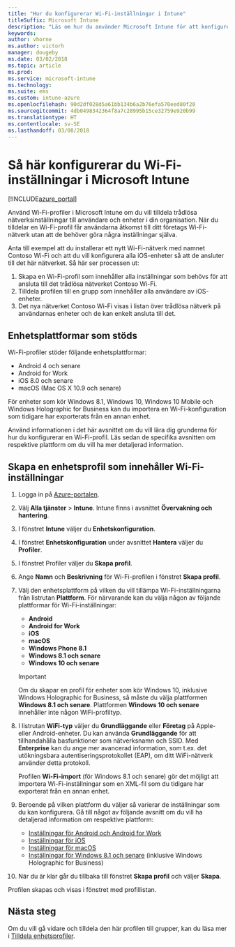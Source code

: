 ```yaml
---
title: "Hur du konfigurerar Wi-Fi-inställningar i Intune"
titleSuffix: Microsoft Intune
description: "Läs om hur du använder Microsoft Intune för att konfigurera WiFi-anslutningar på enheter som du hanterar."
keywords: 
author: vhorne
ms.author: victorh
manager: dougeby
ms.date: 03/02/2018
ms.topic: article
ms.prod: 
ms.service: microsoft-intune
ms.technology: 
ms.suite: ems
ms.custom: intune-azure
ms.openlocfilehash: 90d2df028d5a61bb134b6a2b76efa570eed80f20
ms.sourcegitcommit: 4db0498342364f8a7c28995b15ce32759e920b99
ms.translationtype: HT
ms.contentlocale: sv-SE
ms.lasthandoff: 03/08/2018
---
```

# <a name="how-to-configure-wi-fi-settings-in-microsoft-intune"></a>Så här konfigurerar du Wi-Fi-inställningar i Microsoft Intune

[!INCLUDE[azure_portal](./includes/azure_portal.md)]

Använd Wi-Fi-profiler i Microsoft Intune om du vill tilldela trådlösa nätverksinställningar till användare och enheter i din organisation. När du tilldelar en Wi-Fi-profil får användarna åtkomst till ditt företags Wi-Fi-nätverk utan att de behöver göra några inställningar själva.

Anta till exempel att du installerar ett nytt Wi-Fi-nätverk med namnet Contoso Wi-Fi och att du vill konfigurera alla iOS-enheter så att de ansluter till det här nätverket. Så här ser processen ut:

1. Skapa en Wi-Fi-profil som innehåller alla inställningar som behövs för att ansluta till det trådlösa nätverket Contoso Wi-Fi.
2. Tilldela profilen till en grupp som innehåller alla användare av iOS-enheter.
3. Det nya nätverket Contoso Wi-Fi visas i listan över trådlösa nätverk på användarnas enheter och de kan enkelt ansluta till det.

## <a name="supported-device-platforms"></a>Enhetsplattformar som stöds

Wi-Fi-profiler stöder följande enhetsplattformar:

- Android 4 och senare
- Android for Work
- iOS 8.0 och senare
- macOS (Mac OS X 10.9 och senare)

För enheter som kör Windows 8.1, Windows 10, Windows 10 Mobile och Windows Holographic for Business kan du importera en Wi-Fi-konfiguration som tidigare har exporterats från en annan enhet.

Använd informationen i det här avsnittet om du vill lära dig grunderna för hur du konfigurerar en Wi-Fi-profil. Läs sedan de specifika avsnitten om respektive plattform om du vill ha mer detaljerad information.

## <a name="create-a-device-profile-containing-wi-fi-settings"></a>Skapa en enhetsprofil som innehåller Wi-Fi-inställningar

1. Logga in på [Azure-portalen](https://portal.azure.com).
2. Välj **Alla tjänster** > **Intune**. Intune finns i avsnittet **Övervakning och hantering**.
3. I fönstret **Intune** väljer du **Enhetskonfiguration**.
2. I fönstret **Enhetskonfiguration** under avsnittet **Hantera** väljer du **Profiler**.
3. I fönstret Profiler väljer du **Skapa profil**.
4. Ange **Namn** och **Beskrivning** för Wi-Fi-profilen i fönstret **Skapa profil**.
5. Välj den enhetsplattform på vilken du vill tillämpa Wi-Fi-inställningarna från listrutan **Plattform**. För närvarande kan du välja någon av följande plattformar för Wi-Fi-inställningar:
    - **Android**
    - **Android for Work**
    - **iOS**
    - **macOS**
    - **Windows Phone 8.1**
    - **Windows 8.1 och senare**
    - **Windows 10 och senare**

   > [!IMPORTANT]
   > Om du skapar en profil för enheter som kör Windows 10, inklusive Windows Holographic for Business, så måste du välja plattformen **Windows 8.1 och senare**. Plattformen **Windows 10 och senare** innehåller inte någon WiFi-profiltyp. 

6. I listrutan **WiFi-typ** väljer du **Grundläggande** eller **Företag** på Apple- eller Android-enheter. Du kan använda **Grundläggande** för att tillhandahålla basfunktioner som nätverksnamn och SSID. Med **Enterprise** kan du ange mer avancerad information, som t.ex. det utökningsbara autentiseringsprotokollet (EAP), om ditt WiFi-nätverk använder detta protokoll. 

   Profilen **Wi-Fi-import** (för Windows 8.1 och senare) gör det möjligt att importera Wi-Fi-inställningar som en XML-fil som du tidigare har exporterat från en annan enhet.
1. Beroende på vilken plattform du väljer så varierar de inställningar som du kan konfigurera. Gå till något av följande avsnitt om du vill ha detaljerad information om respektive plattform:
    - [Inställningar för Android och Android for Work](wi-fi-settings-android.md)
    - [Inställningar för iOS](wi-fi-settings-ios.md)
    - [Inställningar för macOS](wi-fi-settings-macos.md)
    - [Inställningar för Windows 8.1 och senare](wi-fi-settings-import-windows-8-1.md) (inklusive Windows Holographic for Business)
1. När du är klar går du tillbaka till fönstret **Skapa profil** och väljer **Skapa**.

Profilen skapas och visas i fönstret med profillistan.

## <a name="next-steps"></a>Nästa steg

Om du vill gå vidare och tilldela den här profilen till grupper, kan du läsa mer i [Tilldela enhetsprofiler](device-profile-assign.md).
